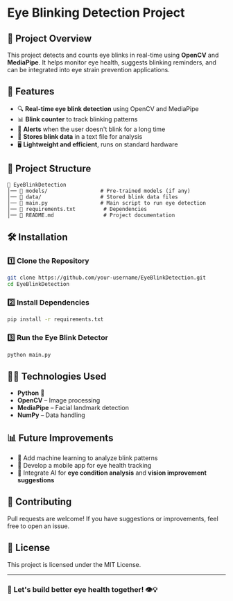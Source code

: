 # Eye Blinking Detection Project

## 📌 Project Overview
This project detects and counts eye blinks in real-time using **OpenCV** and **MediaPipe**. It helps monitor eye health, suggests blinking reminders, and can be integrated into eye strain prevention applications.

## 🚀 Features
- 🔍 **Real-time eye blink detection** using OpenCV and MediaPipe
- 📊 **Blink counter** to track blinking patterns
- 🔔 **Alerts** when the user doesn't blink for a long time
- 📝 **Stores blink data** in a text file for analysis
- 🖥️ **Lightweight and efficient**, runs on standard hardware

## 📂 Project Structure
```
📁 EyeBlinkDetection
│── 📂 models/                 # Pre-trained models (if any)
│── 📂 data/                   # Stored blink data files
│── 📜 main.py                 # Main script to run eye detection
│── 📜 requirements.txt         # Dependencies
│── 📜 README.md                # Project documentation
```

## 🛠️ Installation
### 1️⃣ Clone the Repository
```sh
git clone https://github.com/your-username/EyeBlinkDetection.git
cd EyeBlinkDetection
```

### 2️⃣ Install Dependencies
```sh
pip install -r requirements.txt
```

### 3️⃣ Run the Eye Blink Detector
```sh
python main.py
```

## 🧑‍💻 Technologies Used
- **Python** 🐍
- **OpenCV** – Image processing
- **MediaPipe** – Facial landmark detection
- **NumPy** – Data handling

## 📊 Future Improvements
- 🔹 Add machine learning to analyze blink patterns
- 🔹 Develop a mobile app for eye health tracking
- 🔹 Integrate AI for **eye condition analysis** and **vision improvement suggestions**

## 🤝 Contributing
Pull requests are welcome! If you have suggestions or improvements, feel free to open an issue.

## 📜 License
This project is licensed under the MIT License.

---

### 📢 **Let's build better eye health together!** 👁️💡

